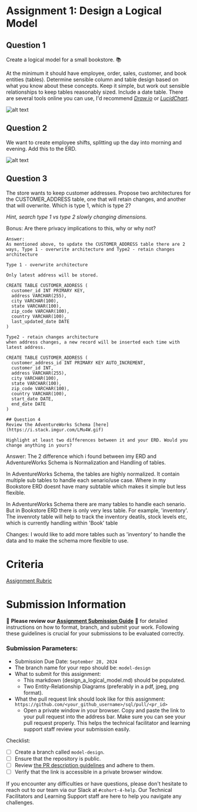 # Assignment 1: Design a Logical Model

## Question 1
Create a logical model for a small bookstore. 📚

At the minimum it should have employee, order, sales, customer, and book entities (tables). Determine sensible column and table design based on what you know about these concepts. Keep it simple, but work out sensible relationships to keep tables reasonably sized. Include a date table. There are several tools online you can use, I'd recommend [_Draw.io_](https://www.drawio.com/) or [_LucidChart_](https://www.lucidchart.com/pages/).

![alt text](<logical diagram1.drawio-1.png>)

## Question 2
We want to create employee shifts, splitting up the day into morning and evening. Add this to the ERD.

![alt text](<logical design2.drawio.png>)

## Question 3
The store wants to keep customer addresses. Propose two architectures for the CUSTOMER_ADDRESS table, one that will retain changes, and another that will overwrite. Which is type 1, which is type 2?

_Hint, search type 1 vs type 2 slowly changing dimensions._

Bonus: Are there privacy implications to this, why or why not?
```
Answer:
As mentioned above, to update the CUSTOMER_ADDRESS table there are 2 ways, Type 1 - overwrite architecture and Type2 - retain changes architecture

Type 1 - overwrite architecture

Only latest address will be stored.

CREATE TABLE CUSTOMER_ADDRESS (
  customer_id INT PRIMARY KEY,
  address VARCHAR(255),
  city VARCHAR(100),
  state VARCHAR(100),
  zip_code VARCHAR(100),
  country VARCHAR(100),
  last_updated_date DATE
)

Type2 - retain changes architecture
when address changes, a new record will be inserted each time with latest address.

CREATE TABLE CUSTOMER_ADDRESS (
  customer_address_id INT PRIMARY KEY AUTO_INCREMENT,
  customer_id INT,
  address VARCHAR(255),
  city VARCHAR(100),
  state VARCHAR(100),
  zip_code VARCHAR(100),
  country VARCHAR(100),
  start_date DATE,
  end_date DATE
)

## Question 4
Review the AdventureWorks Schema [here](https://i.stack.imgur.com/LMu4W.gif)

Highlight at least two differences between it and your ERD. Would you change anything in yours?
```
Answer:
The 2 difference which i found between imy ERD and AdventureWorks Schema is Normalization and Handling of tables.

In AdventureWorks Schema, the tables are highly normalized. It contain multiple sub tables to handle each senario/use case. Where in my Bookstore ERD doesnt have many subtable which makes it simple but less flexible.

In AdventureWorks Schema there are many tables to handle each senario. But in Bookstore ERD there is only very less table. For example, 'inventory'. The invenroty table will help to track the inventory deatils, stock levels etc, which is currently handling within 'Book' table

Changes:
I would like to add more tables such as 'inventory' to handle the data and to make the schema more flexible to use.



# Criteria

[Assignment Rubric](./assignment_rubric.md)

# Submission Information

🚨 **Please review our [Assignment Submission Guide](https://github.com/UofT-DSI/onboarding/blob/main/onboarding_documents/submissions.md)** 🚨 for detailed instructions on how to format, branch, and submit your work. Following these guidelines is crucial for your submissions to be evaluated correctly.

### Submission Parameters:
* Submission Due Date: `September 28, 2024`
* The branch name for your repo should be: `model-design`
* What to submit for this assignment:
    * This markdown (design_a_logical_model.md) should be populated.
    * Two Entity-Relationship Diagrams (preferably in a pdf, jpeg, png format).
* What the pull request link should look like for this assignment: `https://github.com/<your_github_username>/sql/pull/<pr_id>`
    * Open a private window in your browser. Copy and paste the link to your pull request into the address bar. Make sure you can see your pull request properly. This helps the technical facilitator and learning support staff review your submission easily.

Checklist:
- [ ] Create a branch called `model-design`.
- [ ] Ensure that the repository is public.
- [ ] Review [the PR description guidelines](https://github.com/UofT-DSI/onboarding/blob/main/onboarding_documents/submissions.md#guidelines-for-pull-request-descriptions) and adhere to them.
- [ ] Verify that the link is accessible in a private browser window.

If you encounter any difficulties or have questions, please don't hesitate to reach out to our team via our Slack at `#cohort-4-help`. Our Technical Facilitators and Learning Support staff are here to help you navigate any challenges.
